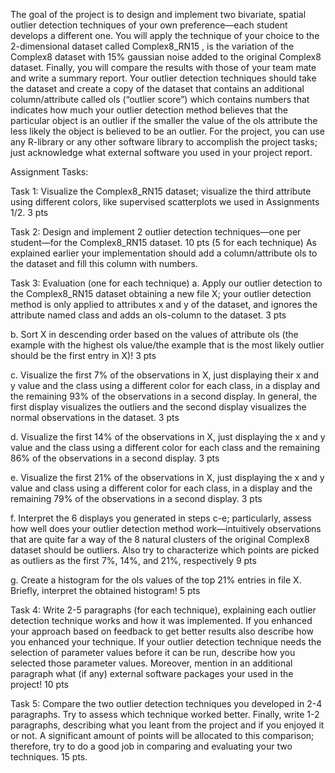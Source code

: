 
The goal of the project is to design and implement two  bivariate, 
spatial outlier detection techniques of your own preference—each student develops a different one. 
You will apply the technique of your choice to the 2-dimensional dataset called Complex8_RN15 ,
is the variation of the Complex8 dataset with 15% gaussian noise added to the original Complex8 dataset. 
Finally, you will compare the results with those of your team mate and write a summary report. 
Your outlier detection techniques should take the dataset and create a copy of the dataset that
contains an additional column/attribute called ols (“outlier score”) which contains numbers that 
indicates how much your outlier detection method believes that the particular object is an outlier if 
the smaller the value of the ols attribute the less likely the object is believed to be an outlier. 
For the project, you can use any R-library or any other software library to accomplish the project tasks; 
just acknowledge what external software you used in your project report. 



Assignment Tasks:


Task 1: Visualize the Complex8_RN15 dataset; visualize the third attribute using different colors, like supervised scatterplots we used in Assignments 1/2. 3 pts

Task 2: Design and implement 2 outlier detection techniques—one per student—for the Complex8_RN15 dataset. 10 pts (5 for each technique)
As explained earlier your implementation should add a column/attribute ols to the dataset and fill this column with numbers. 

Task 3: Evaluation (one for each technique)
  a. Apply our outlier detection to the Complex8_RN15 dataset obtaining a new file X; your outlier detection method is only applied to attributes x and y of the dataset, and ignores the attribute named class and adds an ols-column to the dataset. 3 pts
 
   b. Sort X in descending order based on the values of attribute ols (the example with the highest ols value/the example that is the most likely outlier should be the first entry in X)! 3 pts
    
   c. Visualize the first 7% of the observations in X, just displaying their x and y value and the class using a different color for each class, in a display and the remaining 93% of the observations in a second display. In general, the first display visualizes the outliers and the second display visualizes the normal observations in the dataset. 3 pts
  
  d. Visualize the first 14% of the observations in X, just displaying the x and y value and the class using a different color for each class and the remaining 86% of the observations in a second display.  3 pts
  
  e. Visualize the first 21% of the observations in X, just displaying the x and y value and class using a different color for each class, in a display and the remaining 79% of the observations in a second display. 3 pts
  
  f. Interpret the 6 displays you generated in steps c-e; particularly, assess how well does your outlier detection method work—intuitively observations that are quite far a way of the 8 natural clusters of the original Complex8 dataset should be outliers. Also try to characterize which points are picked as outliers as the first 7%, 14%, and 21%, respectively 9 pts
  
  g. Create a histogram for the ols values of the top 21% entries in file X. Briefly, interpret the obtained histogram! 5 pts

Task 4: Write 2-5 paragraphs (for each technique), explaining each outlier detection technique works and how it was implemented. 
        If you enhanced your approach based on feedback to get better results also describe how you enhanced your technique. 
        If your outlier detection technique needs the selection of parameter values before it can be run,
          describe how you selected those parameter values. Moreover, mention in an additional paragraph what (if any) 
          external software packages your used in the project! 10 pts

Task 5: Compare the two outlier detection techniques you developed in 2-4 paragraphs. 
        Try to assess which technique worked better. Finally, write 1-2 paragraphs, 
        describing what you leant from the project and if you enjoyed it or not. 
        A significant amount of points will be allocated to this comparison; therefore, try to do a good job in comparing and evaluating your two techniques. 15 pts.
